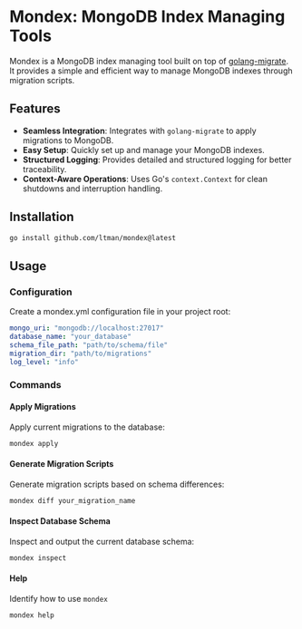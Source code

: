 # Mondex: MongoDB Index Managing Tools

Mondex is a MongoDB index managing tool built on top of [golang-migrate](https://github.com/golang-migrate/migrate). It provides a simple and efficient way to manage MongoDB indexes through migration scripts.

## Features

- **Seamless Integration**: Integrates with `golang-migrate` to apply migrations to MongoDB.
- **Easy Setup**: Quickly set up and manage your MongoDB indexes.
- **Structured Logging**: Provides detailed and structured logging for better traceability.
- **Context-Aware Operations**: Uses Go's `context.Context` for clean shutdowns and interruption handling.

## Installation

```sh
go install github.com/ltman/mondex@latest
```

## Usage

### Configuration

Create a mondex.yml configuration file in your project root:

```yaml
mongo_uri: "mongodb://localhost:27017"
database_name: "your_database"
schema_file_path: "path/to/schema/file"
migration_dir: "path/to/migrations"
log_level: "info"
```

### Commands

#### Apply Migrations

Apply current migrations to the database:

```sh
mondex apply
```

#### Generate Migration Scripts

Generate migration scripts based on schema differences:

```sh
mondex diff your_migration_name
```

#### Inspect Database Schema

Inspect and output the current database schema:

```sh
mondex inspect
```

#### Help

Identify how to use `mondex`

```sh
mondex help
```